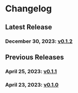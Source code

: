 # Changelog


## Latest Release
### December 30, 2023: [v0.1.2](/.changelog/v0.1.2.mdx)


## Previous Releases
### April 25, 2023: [v0.1.1](/.changelog/v0.1.1.mdx)
### April 23, 2023: [v0.1.0](/.changelog/v0.1.0.mdx)